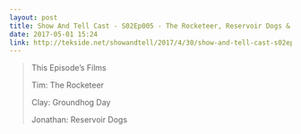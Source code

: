 ```yaml
---
layout: post
title: Show And Tell Cast - S02Ep005 - The Rocketeer, Reservoir Dogs & Groundhog Day
date: 2017-05-01 15:24
link: http://tekside.net/showandtell/2017/4/30/show-and-tell-cast-s02ep005-the-rocketeer-reservoir-dogs-groundhog-day
---
```


> This Episode’s Films
> 
> Tim: The Rocketeer
> 
> Clay: Groundhog Day
> 
> Jonathan: Reservoir Dogs

​